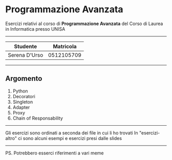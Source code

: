 # Programmazione Avanzata
Esercizi relativi al corso di **Programmazione Avanzata** del Corso di Laurea in Informatica presso UNISA

***

Studente | Matricola
---------------|-----------
Serena D'Urso  | 0512105709

***
## Argomento 
1. Python
2. Decoratori
3. Singleton
4. Adapter
5. Proxy
6. Chain of Responsability


***
Gli esercizi sono ordinati a seconda dei file in cui li ho trovati
In "esercizi-altro" ci sono alcuni esempi e esercizi presi dalle slides

***
PS. Potrebbero esserci riferimenti a vari meme 


